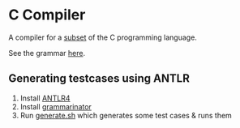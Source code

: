 # C Compiler

A compiler for a [subset](specification.txt) of the C programming language.

See the grammar [here](specification.txt).

## Generating testcases using ANTLR

1. Install [ANTLR4](https://www.antlr.org/download.html)
2. Install [grammarinator](https://github.com/renatahodovan/grammarinator)
3. Run [generate.sh](scripts/generate.sh) which generates some test cases & runs them